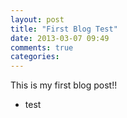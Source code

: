 ```yaml
---
layout: post
title: "First Blog Test"
date: 2013-03-07 09:49
comments: true
categories: 
---
```

This is my first blog post!!

<ul><li>test</li></ul>
